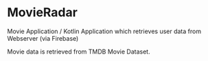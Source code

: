 # MovieRadar
 Movie Application / Kotlin
Application which retrieves user data from Webserver (via Firebase)

Movie data is retrieved from TMDB Movie Dataset.


